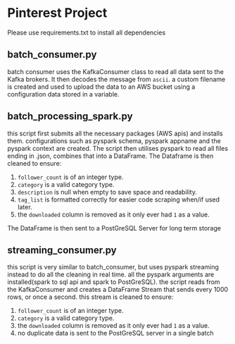 # Pinterest Project

Please use requirements.txt to install all dependencies

## batch_consumer.py

batch consumer uses the KafkaConsumer class to read all data sent to the Kafka brokers. It then decodes the message from `ascii`. a custom filename is created and used to upload the data to an AWS bucket using a configuration data stored in a variable.

## batch_processing_spark.py

this script first submits all the necessary packages (AWS apis) and installs them. configurations such as pyspark schema, pyspark appname and the pyspark context are created.
The script then utilises pyspark to read all files ending in .json, combines that into a DataFrame. The Dataframe is then cleaned to ensure:
1. `follower_count` is of an integer type.
2. `category` is a valid category type.
3. `description` is null when empty to save space and readability.
4. `tag_list` is formatted correctly for easier code scraping when/if used later.
5. the `downloaded` column is removed as it only ever had `1` as a value.


The DataFrame is then sent to a PostGreSQL Server for long term storage

## streaming_consumer.py

this script is very similar to batch_consumer, but uses pyspark streaming instead to do all the cleaning in real time. all the pyspark arguments are installed(spark to sql api and spark to PostGreSQL). the script reads from the KafkaConsumer and creates a DataFrame Stream that sends every 1000 rows, or once a second. this stream is cleaned to ensure:
1. `follower_count` is of an integer type.
2. `category` is a valid category type.
3. the `downloaded` column is removed as it only ever had `1` as a value.
4. no duplicate data is sent to the PostGreSQL server in a single batch

